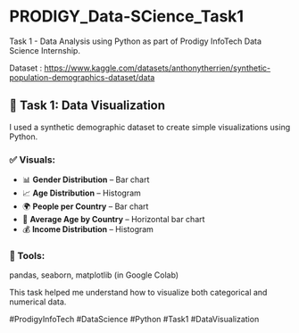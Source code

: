 # PRODIGY_Data-SCience_Task1
Task 1 - Data Analysis using Python as part of Prodigy InfoTech Data Science Internship.

Dataset : https://www.kaggle.com/datasets/anthonytherrien/synthetic-population-demographics-dataset/data

## 🎯 Task 1: Data Visualization

I used a synthetic demographic dataset to create simple visualizations using Python.

### ✅ Visuals:
- 📊 **Gender Distribution** – Bar chart
- 📈 **Age Distribution** – Histogram
- 🌍 **People per Country** – Bar chart
- 👵 **Average Age by Country** – Horizontal bar chart
- 💰 **Income Distribution** – Histogram

### 🔧 Tools:
pandas, seaborn, matplotlib (in Google Colab)

This task helped me understand how to visualize both categorical and numerical data.

#ProdigyInfoTech #DataScience #Python #Task1 #DataVisualization

